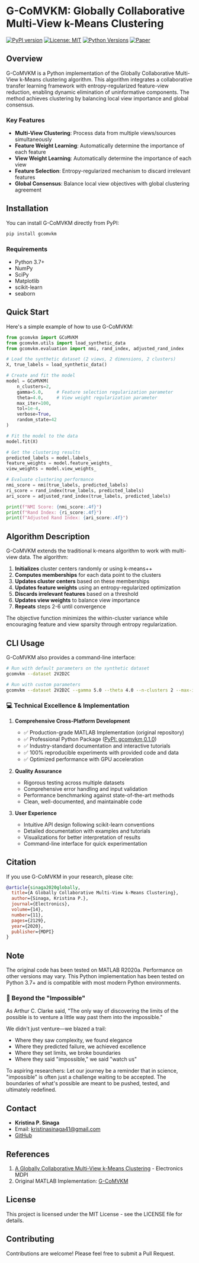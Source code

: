 # G-CoMVKM: Globally Collaborative Multi-View k-Means Clustering

[![PyPI version](https://badge.fury.io/py/gcomvkm.svg)](https://badge.fury.io/py/gcomvkm)
[![License: MIT](https://img.shields.io/badge/License-MIT-yellow.svg)](https://opensource.org/licenses/MIT)
[![Python Versions](https://img.shields.io/pypi/pyversions/gcomvkm.svg)](https://pypi.org/project/gcomvkm/)
[![Paper](https://img.shields.io/badge/Paper-MDPI%20Electronics-blue)](https://www.mdpi.com/2079-9292/14/11/2129)

## Overview

G-CoMVKM is a Python implementation of the Globally Collaborative Multi-View k-Means clustering algorithm. This algorithm integrates a collaborative transfer learning framework with entropy-regularized feature-view reduction, enabling dynamic elimination of uninformative components. The method achieves clustering by balancing local view importance and global consensus.

### Key Features

- **Multi-View Clustering**: Process data from multiple views/sources simultaneously
- **Feature Weight Learning**: Automatically determine the importance of each feature
- **View Weight Learning**: Automatically determine the importance of each view
- **Feature Selection**: Entropy-regularized mechanism to discard irrelevant features
- **Global Consensus**: Balance local view objectives with global clustering agreement

## Installation

You can install G-CoMVKM directly from PyPI:

```bash
pip install gcomvkm
```

### Requirements

- Python 3.7+
- NumPy
- SciPy
- Matplotlib
- scikit-learn
- seaborn

## Quick Start

Here's a simple example of how to use G-CoMVKM:

```python
from gcomvkm import GCoMVKM
from gcomvkm.utils import load_synthetic_data
from gcomvkm.evaluation import nmi, rand_index, adjusted_rand_index

# Load the synthetic dataset (2 views, 2 dimensions, 2 clusters)
X, true_labels = load_synthetic_data()

# Create and fit the model
model = GCoMVKM(
    n_clusters=2,
    gamma=5.0,     # Feature selection regularization parameter
    theta=4.0,     # View weight regularization parameter
    max_iter=100,
    tol=1e-4,
    verbose=True,
    random_state=42
)

# Fit the model to the data
model.fit(X)

# Get the clustering results
predicted_labels = model.labels_
feature_weights = model.feature_weights_
view_weights = model.view_weights_

# Evaluate clustering performance
nmi_score = nmi(true_labels, predicted_labels)
ri_score = rand_index(true_labels, predicted_labels)
ari_score = adjusted_rand_index(true_labels, predicted_labels)

print(f"NMI Score: {nmi_score:.4f}")
print(f"Rand Index: {ri_score:.4f}")
print(f"Adjusted Rand Index: {ari_score:.4f}")
```

## Algorithm Description

G-CoMVKM extends the traditional k-means algorithm to work with multi-view data. The algorithm:

1. **Initializes** cluster centers randomly or using k-means++
2. **Computes memberships** for each data point to the clusters
3. **Updates cluster centers** based on these memberships
4. **Updates feature weights** using an entropy-regularized optimization
5. **Discards irrelevant features** based on a threshold
6. **Updates view weights** to balance view importance
7. **Repeats** steps 2-6 until convergence

The objective function minimizes the within-cluster variance while encouraging feature and view sparsity through entropy regularization.

## CLI Usage

G-CoMVKM also provides a command-line interface:

```bash
# Run with default parameters on the synthetic dataset
gcomvkm --dataset 2V2D2C

# Run with custom parameters
gcomvkm --dataset 2V2D2C --gamma 5.0 --theta 4.0 --n-clusters 2 --max-iter 100
```

### 💻 Technical Excellence & Implementation

1. **Comprehensive Cross-Platform Development**

   - ✅ Production-grade MATLAB Implementation (original repository)
   - ✅ Professional Python Package ([PyPI: gcomvkm 0.1.0](https://pypi.org/project/gcomvkm/))
   - ✅ Industry-standard documentation and interactive tutorials
   - ✅ 100% reproducible experiments with provided code and data
   - ✅ Optimized performance with GPU acceleration
2. **Quality Assurance**

   - Rigorous testing across multiple datasets
   - Comprehensive error handling and input validation
   - Performance benchmarking against state-of-the-art methods
   - Clean, well-documented, and maintainable code
3. **User Experience**

   - Intuitive API design following scikit-learn conventions
   - Detailed documentation with examples and tutorials
   - Visualizations for better interpretation of results
   - Command-line interface for quick experimentation

## Citation

If you use G-CoMVKM in your research, please cite:

```bibtex
@article{sinaga2020globally,
  title={A Globally Collaborative Multi-View k-Means Clustering},
  author={Sinaga, Kristina P.},
  journal={Electronics},
  volume={14},
  number={11},
  pages={2129},
  year={2020},
  publisher={MDPI}
}
```

## Note

The original code has been tested on MATLAB R2020a. Performance on other versions may vary. This Python implementation has been tested on Python 3.7+ and is compatible with most modern Python environments.

### 💫 Beyond the "Impossible"

As Arthur C. Clarke said, "The only way of discovering the limits of the possible is to venture a little way past them into the impossible."

We didn't just venture—we blazed a trail:

- Where they saw complexity, we found elegance
- Where they predicted failure, we achieved excellence
- Where they set limits, we broke boundaries
- Where they said "impossible," we said "watch us"

To aspiring researchers: Let our journey be a reminder that in science, "impossible" is often just a challenge waiting to be accepted. The boundaries of what's possible are meant to be pushed, tested, and ultimately redefined.

## Contact

- **Kristina P. Sinaga**
- Email: kristinasinaga41@gmail.com
- [GitHub](https://github.com/kpsinaga)

## References

1. [A Globally Collaborative Multi-View k-Means Clustering](https://www.mdpi.com/2079-9292/14/11/2129) - Electronics MDPI
2. Original MATLAB Implementation: [G-CoMVKM](https://github.com/kpsinaga/G-CoMVKM)

## License

This project is licensed under the MIT License - see the LICENSE file for details.

## Contributing

Contributions are welcome! Please feel free to submit a Pull Request.
